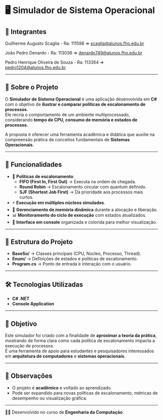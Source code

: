 # 🖥️ Simulador de Sistema Operacional

## 👥 Integrantes
Guilherme Augusto Scaglia - Ra: 111598 => scaglia@alunos.fho.edu.br

João Pedro Denardo - Ra: 113036 => denardo749@alunos.fho.edu.br

Pedro Henrique Oliveira de Souza - Ra: 113364 => pedro1204@alunos.fho.edu.br

---

## 📌 Sobre o Projeto
O **Simulador de Sistema Operacional** é uma aplicação desenvolvida em **C#** com o objetivo de **ilustrar e comparar políticas de escalonamento de processos**.  
Ele recria o comportamento de um ambiente multiprocessado, considerando **tempo de CPU, consumo de memória e estados de processos**.  

A proposta é oferecer uma ferramenta acadêmica e didática que auxilie na compreensão prática de conceitos fundamentais de **Sistemas Operacionais**.

---

## 🚀 Funcionalidades
- 🔄 **Políticas de escalonamento**:
  - **FIFO (First In, First Out)** → Executa na ordem de chegada.  
  - **Round Robin** → Escalonamento circular com quantum definido.  
  - **SJF (Shortest Job First)** → Dá prioridade aos processos mais curtos.  
- ⚡ **Execução em múltiplos núcleos simulados**.  
- 💾 **Gerenciamento de memória dinâmica** durante a alocação e liberação.  
- 📊 **Monitoramento do ciclo de execução** com estados atualizados.  
- 🎨 **Interface em console** organizada e colorida para melhor visualização.  

---

## 📂 Estrutura do Projeto
- **BaseSo/** → Classes principais (CPU, Núcleo, Processo, Thread).  
- **Enum/** → Definições de estados e políticas de escalonamento.  
- **Program.cs** → Ponto de entrada e interação com o usuário.  

---

## 🛠️ Tecnologias Utilizadas
- **C# .NET**  
- **Console Application**  

---

## 🎯 Objetivo
Este simulador foi criado com a finalidade de **aproximar a teoria da prática**, mostrando de forma clara como cada política de escalonamento impacta a execução de processos.  
É uma ferramenta de apoio para estudantes e pesquisadores interessados em **arquitetura de computadores** e **sistemas operacionais**.

---

## 📖 Observações
- O projeto é **acadêmico** e voltado ao aprendizado.  
- Pode ser expandido para novas políticas de escalonamento, métricas de desempenho ou visualização gráfica.  

---

👨‍💻 Desenvolvido no curso de **Engenharia da Computação**.  
